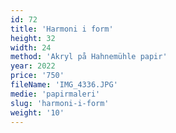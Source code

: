 ```yaml
---
id: 72
title: 'Harmoni i form'
height: 32
width: 24
method: 'Akryl på Hahnemühle papir'
year: 2022
price: '750'
fileName: 'IMG_4336.JPG'
medie: 'papirmaleri'
slug: 'harmoni-i-form'
weight: '10'
---
```

